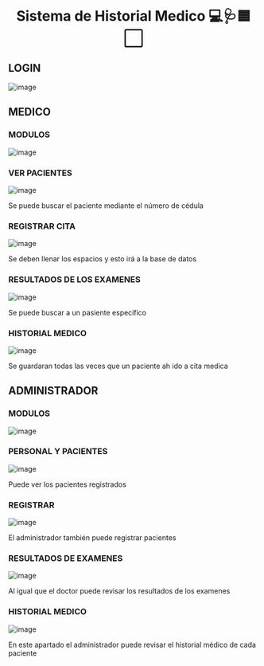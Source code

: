 <h1 align="center">Sistema de Historial Medico 💻🩺🟦⬜</h1>

## LOGIN

![image](https://github.com/JohnMata0427/Proyecto_Final_de_Programacion_Orientada_a_Objetos/assets/133398181/4b5ab5e4-fc93-471a-84c4-9e1d80ffb56f)

## MEDICO

### MODULOS 

![image](https://github.com/JohnMata0427/Proyecto_Final_de_Programacion_Orientada_a_Objetos/assets/133398181/f8235af3-e661-44ba-8693-e39237d88ad0)


### VER PACIENTES

![image](https://github.com/JohnMata0427/Proyecto_Final_de_Programacion_Orientada_a_Objetos/assets/133398181/0d6b41a3-f502-417d-b009-f6f96b39a12c)

Se puede buscar el paciente mediante el número de cédula

### REGISTRAR CITA

![image](https://github.com/JohnMata0427/Proyecto_Final_de_Programacion_Orientada_a_Objetos/assets/133398181/9e915302-5c1c-4926-a391-c2c3bd556aa5)

Se deben llenar los espacios y esto irá a la base de datos

### RESULTADOS DE LOS EXAMENES

![image](https://github.com/JohnMata0427/Proyecto_Final_de_Programacion_Orientada_a_Objetos/assets/133398181/2e21f148-c718-4688-8027-7451cb3967f9)

Se puede buscar a un pasiente específico

### HISTORIAL MEDICO

![image](https://github.com/JohnMata0427/Proyecto_Final_de_Programacion_Orientada_a_Objetos/assets/133398181/8882e76f-4bc3-40f8-9ca5-20be6e20fcbe)

Se guardaran todas las veces que un paciente ah ido a cita medica


## ADMINISTRADOR

### MODULOS

![image](https://github.com/JohnMata0427/Proyecto_Final_de_Programacion_Orientada_a_Objetos/assets/133398181/d17ac53b-72ed-4dd8-90d7-e68d61dbef0e)

### PERSONAL Y PACIENTES

![image](https://github.com/JohnMata0427/Proyecto_Final_de_Programacion_Orientada_a_Objetos/assets/133398181/83cb8946-ac47-4c49-9ee3-0f5e8390c2bc)

Puede ver los pacientes registrados

### REGISTRAR

![image](https://github.com/JohnMata0427/Proyecto_Final_de_Programacion_Orientada_a_Objetos/assets/133398181/730e0e4a-eeb7-428c-a95b-68473af6df2a)

El administrador también puede registrar pacientes

### RESULTADOS DE EXAMENES

![image](https://github.com/JohnMata0427/Proyecto_Final_de_Programacion_Orientada_a_Objetos/assets/133398181/c6626fb3-a727-4615-bfb1-cb37e3ab1a3f)

Al igual que el doctor puede revisar los resultados de los examenes

### HISTORIAL MEDICO

![image](https://github.com/JohnMata0427/Proyecto_Final_de_Programacion_Orientada_a_Objetos/assets/133398181/86b3fa48-8406-4e43-8a06-81f719bba80f)

En este apartado el administrador puede revisar el historial médico de cada paciente




